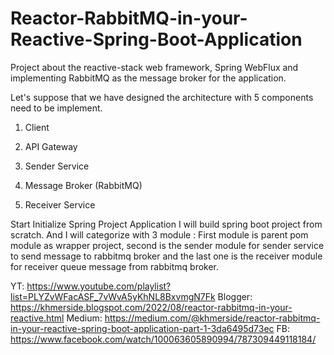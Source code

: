 # Reactor-RabbitMQ-in-your-Reactive-Spring-Boot-Application
Project about the reactive-stack web framework, Spring WebFlux and implementing RabbitMQ as the message broker for the application.

Let's suppose that we have designed the architecture with 5 components need to be implement.

1. Client

2. API Gateway

3. Sender Service

4. Message Broker (RabbitMQ)

5. Receiver Service

Start Initialize Spring Project Application
I will build spring boot project from scratch. And I will categorize with 3 module : 
First module is parent pom module as wrapper project, second is the sender module for sender service to 
send message to rabbitmq broker and the last one is the receiver module for receiver queue message from rabbitmq broker. 

YT: https://www.youtube.com/playlist?list=PLYZvWFacASF_7vWvA5yKhNL8BxvmgN7Fk
Blogger: https://khmerside.blogspot.com/2022/08/reactor-rabbitmq-in-your-reactive.html
Medium: https://medium.com/@khmerside/reactor-rabbitmq-in-your-reactive-spring-boot-application-part-1-3da6495d73ec
FB: https://www.facebook.com/watch/100063605890994/787309449118184/
